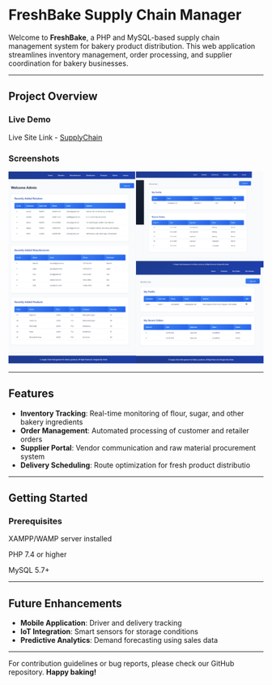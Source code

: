 # FreshBake Supply Chain Manager

Welcome to **FreshBake**, a PHP and MySQL-based supply chain management system for bakery product distribution. This web application streamlines inventory management, order processing, and supplier coordination for bakery businesses.

---
## Project Overview

### Live Demo
Live Site Link - [SupplyChain](https://react-travel-guide-phi.vercel.app/)

### Screenshots
![FreshBake](https://github.com/VishalRN/PHP-SupplyChain/blob/main/PHP-SupplyChain.png)

---
## Features

- **Inventory Tracking**: Real-time monitoring of flour, sugar, and other bakery ingredients
- **Order Management**: Automated processing of customer and retailer orders
- **Supplier Portal**: Vendor communication and raw material procurement system
- **Delivery Scheduling**: Route optimization for fresh product distributio

---
## Getting Started

### Prerequisites
XAMPP/WAMP server installed

PHP 7.4 or higher

MySQL 5.7+

---
## Future Enhancements

- **Mobile Application**: Driver and delivery tracking
- **IoT Integration**: Smart sensors for storage conditions
- **Predictive Analytics**: Demand forecasting using sales data

---
For contribution guidelines or bug reports, please check our GitHub repository. **Happy baking!**
